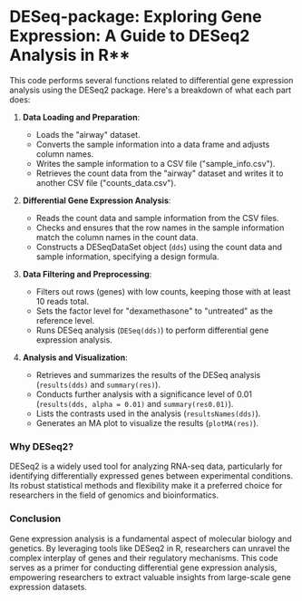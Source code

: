 # DESeq-package: Exploring Gene Expression: A Guide to DESeq2 Analysis in R**

This code performs several functions related to differential gene expression analysis using the DESeq2 package. Here's a breakdown of what each part does:

1. **Data Loading and Preparation**:
   - Loads the "airway" dataset.
   - Converts the sample information into a data frame and adjusts column names.
   - Writes the sample information to a CSV file ("sample_info.csv").
   - Retrieves the count data from the "airway" dataset and writes it to another CSV file ("counts_data.csv").

2. **Differential Gene Expression Analysis**:
   - Reads the count data and sample information from the CSV files.
   - Checks and ensures that the row names in the sample information match the column names in the count data.
   - Constructs a DESeqDataSet object (`dds`) using the count data and sample information, specifying a design formula.

3. **Data Filtering and Preprocessing**:
   - Filters out rows (genes) with low counts, keeping those with at least 10 reads total.
   - Sets the factor level for "dexamethasone" to "untreated" as the reference level.
   - Runs DESeq analysis (`DESeq(dds)`) to perform differential gene expression analysis.

4. **Analysis and Visualization**:
   - Retrieves and summarizes the results of the DESeq analysis (`results(dds)` and `summary(res)`).
   - Conducts further analysis with a significance level of 0.01 (`results(dds, alpha = 0.01)` and `summary(res0.01)`).
   - Lists the contrasts used in the analysis (`resultsNames(dds)`).
   - Generates an MA plot to visualize the results (`plotMA(res)`).

### Why DESeq2?

DESeq2 is a widely used tool for analyzing RNA-seq data, particularly for identifying differentially expressed genes between experimental conditions. Its robust statistical methods and flexibility make it a preferred choice for researchers in the field of genomics and bioinformatics.

### Conclusion

Gene expression analysis is a fundamental aspect of molecular biology and genetics. By leveraging tools like DESeq2 in R, researchers can unravel the complex interplay of genes and their regulatory mechanisms. This code serves as a primer for conducting differential gene expression analysis, empowering researchers to extract valuable insights from large-scale gene expression datasets.

